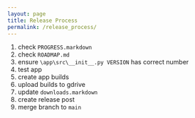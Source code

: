 ```yaml
---
layout: page
title: Release Process
permalink: /release_process/
---
```

1. check ``PROGRESS.markdown``
2. check ``ROADMAP.md``
3. ensure ``\app\src\__init__.py VERSION`` has correct number
4. test app
5. create app builds
6. upload builds to gdrive
7. update ``downloads.markdown``
8. create release post
9. merge branch to ``main``
